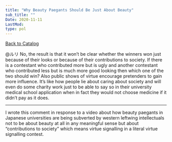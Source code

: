 ```yaml
---
title: "Why Beauty Paegants Should Be Just About Beauty"
sub_title: ""
Date: 2020-11-11
LastMod:
type: pol
---
```


[Back to Catalog](/)

@ルリ No, the result is that it won’t be clear whether the winners won just because of their looks or because of their contributions to society. If there is a contestant who contributed more but is ugly and another contestant who contributed less but is much more good looking then which one of the two should win? Also public shows of virtue encourage pretenders to gain more influence. It’s like how people lie about caring about society and will even do some charity work just to be able to say so in their university medical school application when in fact they would not choose medicine if it didn’t pay as it does.

---

I wrote this comment in response to a video about how beauty paegants in Japanese universities are being subverted by western leftwing intellectuals not to be about beauty at all in any meaningful sense but about “contributions to society” which means virtue signalling in a literal virtue signalling contest.
